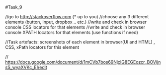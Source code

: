 #Task_9

//go to http://stackoverflow.com (* up to you) //choose any 3 different elements (button, Input, dropbox .. etc.) //write and check in browser console CSS locators for that elements //write and check in browser console XPATH locators for that elements (use functions if need)

//Task artefacts: screenshots of each element in browser(UI and HTML) , CSS, xPath locators for this element

// https://docs.google.com/document/d/1mCVb7bos69NjcIG8EGEozcr_BOVijnsS_wyaXVKc_EI/edit